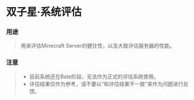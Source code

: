 # 双子星·系统评估

### 用途

> 用来评估Minecraft Server的健壮性，以及大致评估服务器的性能。

### 注意

> - 目前系统还在Bate阶段，无法作为正式的评估系统使用。
> - 评估结果仅作为参考，请不要以“和评估结果不一致”来作为问题进行反馈。